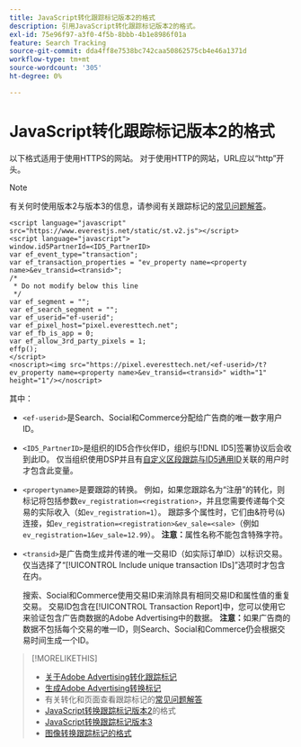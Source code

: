 ```yaml
---
title: JavaScript转化跟踪标记版本2的格式
description: 引用JavaScript转化跟踪标记版本2的格式。
exl-id: 75e96f97-a3f0-4f5b-8bbb-4b1e8986f01a
feature: Search Tracking
source-git-commit: dda4ff8e7538bc742caa50862575cb4e46a1371d
workflow-type: tm+mt
source-wordcount: '305'
ht-degree: 0%

---
```


# JavaScript转化跟踪标记版本2的格式

以下格式适用于使用HTTPS的网站。 对于使用HTTP的网站，URL应以“http”开头。

>[!NOTE]
>
>有关何时使用版本2与版本3的信息，请参阅有关跟踪标记的[常见问题解答](/help/search-social-commerce/tracking/faqs-conversion-page-view-tracking-tags.md)。

```
<script language="javascript" src="https://www.everestjs.net/static/st.v2.js"></script>
<script language="javascript">
window.id5PartnerId=<ID5_PartnerID>
var ef_event_type="transaction";
var ef_transaction_properties = "ev_property name=<property name>&ev_transid=<transid>";
/*
 * Do not modify below this line
 */
var ef_segment = "";
var ef_search_segment = "";
var ef_userid="ef-userid";
var ef_pixel_host="pixel.everesttech.net";
var ef_fb_is_app = 0;
var ef_allow_3rd_party_pixels = 1;
effp();
</script>
<noscript><img src="https://pixel.everesttech.net/<ef-userid>/t?ev_property name=<property name>&ev_transid=<transid>" width="1" height="1"/></noscript>
```

其中：

* `<ef-userid>`是Search、Social和Commerce分配给广告商的唯一数字用户ID。

* `<ID5_PartnerID>`是组织的ID5合作伙伴ID，组织与[!DNL ID5]签署协议后会收到此ID。 仅当组织使用DSP并且有[自定义区段跟踪与ID5通用ID](/help/dsp/audiences/universal-ids.md)关联的用户时才包含此变量。

* `<propertyname>`是要跟踪的转换。 例如，如果您跟踪名为“注册”的转化，则标记将包括参数`ev_registration=<registration>`，并且您需要传递每个交易的实际收入（如`ev_registration=1`）。 跟踪多个属性时，它们由&amp;符号(`&`)连接，如`ev_registration=<registration>&ev_sale=<sale>`（例如`ev_registration=1&ev_sale=12.99`）。 **注意：**&#x200B;属性名称不能包含特殊字符。

* `<transid>`是广告商生成并传递的唯一交易ID（如实际订单ID）以标识交易。 仅当选择了“[!UICONTROL Include unique transaction IDs]”选项时才包含在内。

  搜索、Social和Commerce使用交易ID来消除具有相同交易ID和属性值的重复交易。 交易ID包含在[!UICONTROL Transaction Report]中，您可以使用它来验证包含广告商数据的Adobe Advertising中的数据。 **注意：**&#x200B;如果广告商的数据不包括每个交易的唯一ID，则Search、Social和Commerce仍会根据交易时间生成一个ID。

<!-- add more links -->

>[!MORELIKETHIS]
>
>* [关于Adobe Advertising转化跟踪标记](/help/search-social-commerce/tracking/conversion-tracking-advertising.md)
>* [生成Adobe Advertising转换标记](/help/search-social-commerce/tools/conversion-tag-generate.md)
>* 有关转化和页面查看跟踪标记的[常见问题解答](/help/search-social-commerce/tracking/faqs-conversion-page-view-tracking-tags.md)
>* [JavaScript转换跟踪标记版本2](format-conversion-tag-jsv2.md)的格式
>* [JavaScript转换跟踪标记版本3](format-conversion-tag-jsv3.md)
>* [图像转换跟踪标记的格式](format-conversion-tag-image.md)
